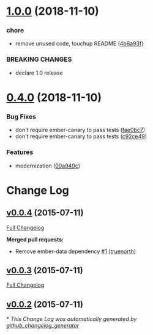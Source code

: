 # [1.0.0](https://github.com/mike-north/ember-composability/compare/v0.4.0...v1.0.0) (2018-11-10)


### chore

* remove unused code, touchup README ([4b8a93f](https://github.com/mike-north/ember-composability/commit/4b8a93f))


### BREAKING CHANGES

* declare 1.0 release

# [0.4.0](https://github.com/mike-north/ember-composability/compare/v0.3.8...v0.4.0) (2018-11-10)


### Bug Fixes

* don't require ember-canary to pass tests ([fae0bc7](https://github.com/mike-north/ember-composability/commit/fae0bc7))
* don't require ember-canary to pass tests ([c92ce49](https://github.com/mike-north/ember-composability/commit/c92ce49))


### Features

* modernization ([00a949c](https://github.com/mike-north/ember-composability/commit/00a949c))

# Change Log

## [v0.0.4](https://github.com/truenorth/ember-composability/tree/v0.0.4) (2015-07-11)

[Full Changelog](https://github.com/truenorth/ember-composability/compare/v0.0.3...v0.0.4)

**Merged pull requests:**

- Remove ember-data dependency [\#1](https://github.com/truenorth/ember-composability/pull/1) ([truenorth](https://github.com/truenorth))

## [v0.0.3](https://github.com/truenorth/ember-composability/tree/v0.0.3) (2015-07-11)

[Full Changelog](https://github.com/truenorth/ember-composability/compare/v0.0.2...v0.0.3)

## [v0.0.2](https://github.com/truenorth/ember-composability/tree/v0.0.2) (2015-07-11)



\* *This Change Log was automatically generated by [github_changelog_generator](https://github.com/skywinder/Github-Changelog-Generator)*
